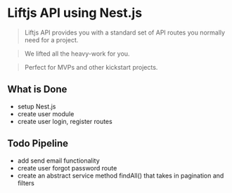 # Liftjs API using Nest.js

> Liftjs API provides you with a standard set of API routes you normally need for a project.

> We lifted all the heavy-work for you.

> Perfect for MVPs and other kickstart projects.


## What is Done
- setup Nest.js
- create user module
- create user login, register routes

## Todo Pipeline
- add send email functionality
- create user forgot password route
- create an abstract service method findAll() that takes in pagination and filters
